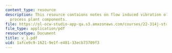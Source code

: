 ```yaml
---
content_type: resource
description: This resource contaions notes on flow induced vibration of power and
  process plant components.
file: https://ol-ocw-studio-app-qa.s3.amazonaws.com/courses/22-314j-structural-mechanics-in-nuclear-power-technology-fall-2006/1afce9c916219e1fe48133ecb73709f3_v_1.pdf
file_type: application/pdf
resourcetype: Document
title: v_1.pdf
uid: 1afce9c9-1621-9e1f-e481-33ecb73709f3
---
```

